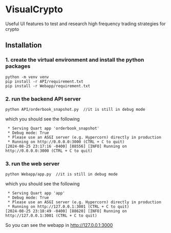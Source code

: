 # VisualCrypto
Useful UI features to test and research high frequency trading strategies for crypto

## Installation
### 1. create the virtual environment and install the python packages
```
python -m venv venv
pip install -r API/requirement.txt
pip install -r Webapp/requirement.txt
```

### 2. run the backend API server
```
python API/orderbook_snapshot.py  //it is still in debug mode
```
which you should see the following
```console
 * Serving Quart app 'orderbook_snapshot'
 * Debug mode: True
 * Please use an ASGI server (e.g. Hypercorn) directly in production
 * Running on http://0.0.0.0:3000 (CTRL + C to quit)
[2024-08-25 23:17:16 -0400] [88556] [INFO] Running on http://0.0.0.0:3000 (CTRL + C to quit)
```

### 3. run the web server
```
python Webapp/app.py  //it is still in debug mode
```
which you should see the following
```console
 * Serving Quart app 'app'
 * Debug mode: True
 * Please use an ASGI server (e.g. Hypercorn) directly in production
 * Running on http://127.0.0.1:3001 (CTRL + C to quit)
[2024-08-25 23:18:49 -0400] [88620] [INFO] Running on http://127.0.0.1:3001 (CTRL + C to quit)
```
So you can see the webapp in http://127.0.0.1:3000


